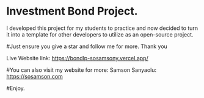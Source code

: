 # Investment Bond Project.
I developed this project for my students to practice and now decided to turn it into a template for other developers to utilize as an open-source project.

#Just ensure you give a star and follow me for more. Thank you 

Live Website link: https://bondlp-sosamsony.vercel.app/

#You can also visit my website for more:
Samson Sanyaolu: https://sosamson.com

#Enjoy.


